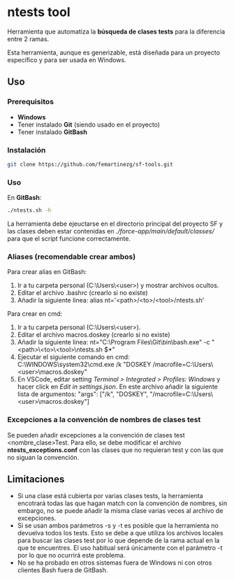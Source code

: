 # ntests tool

Herramienta que automatiza la **búsqueda de clases tests** para la diferencia entre 2 ramas.

Esta herramienta, aunque es generizable, está diseñada para un proyecto específico y para ser usada en Windows.

## Uso

### Prerequisitos
- **Windows**
- Tener instalado **Git** (siendo usado en el proyecto)
- Tener instalado **GitBash**

### Instalación

```sh
git clone https://github.com/femartinezg/sf-tools.git
```

### Uso

En **GitBash**:
```sh
./ntests.sh -h
```

La herramienta debe ejeuctarse en el directorio principal del proyecto SF y las clases deben estar contenidas en *./force-app/main/default/classes/* para que el script funcione correctamente.

### Aliases (recomendable crear ambos)

Para crear alias en GitBash:

1. Ir a tu carpeta personal (C:\Users\\\<user>) y mostrar archivos ocultos.
2. Editar el archivo .bashrc (crearlo si no existe)
3. Añadir la siguiente linea: alias nt='\<path>/\<to>/\<tool>/ntests.sh'

Para crear en cmd:

1. Ir a tu carpeta personal (C:\Users\\\<user>).
2. Editar el archivo macros.doskey (crearlo si no existe)
3. Añadir la siguiente linea: nt="C:\Program Files\Git\bin\bash.exe" -c "\<path>\\\<to>\\\<tool>\\ntests.sh $*"
4. Ejecutar el siguiente comando en cmd: C:\WINDOWS\system32\cmd.exe /k "DOSKEY /macrofile=C:\Users\\\<user>\macros.doskey"
5. En VSCode, editar setting *Terminal > Integrated > Profiles: Windows* y hacer click en *Edit in settings.json*. En este archivo añadir la siguiente lista de argumentos: "args": ["/k", "DOSKEY", "/macrofile=C:\\Users\\\<user>\\macros.doskey"]

### Excepciones a la convención de nombres de clases test

Se pueden añadir excepciones a la convención de clases test <nombre_clase>Test.
Para ello, se debe modificar el archivo **ntests_exceptions.conf** con las clases
que no requieran test y con las que no siguan la convención.

## Limitaciones

- Si una clase está cubierta por varias clases tests, la herramienta encotrará todas las que hagan match con la convención de nombres, sin embargo, no se puede añadir la misma clase varias veces al archivo de excepciones.
- Si se usan ambos parámetros -s y -t es posible que la herramienta no devuelva todos los tests. Esto se debe a que utiliza los archivos locales para buscar las clases test por lo que depende de la rama actual en la que te encuentres. El uso habitual será únicamente con el parámetro -t por lo que no ocurrirá este problema.
- No se ha probado en otros sistemas fuera de Windows ni con otros clientes Bash fuera de GitBash.